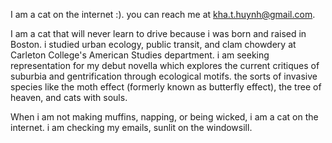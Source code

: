I am a cat on the internet :). you can reach me at kha.t.huynh@gmail.com.

I am a cat that will never learn to drive because i was born and raised in Boston. i studied urban ecology, public transit, and clam chowdery at Carleton College's American Studies department. i am seeking representation for my debut novella which explores the current critiques of suburbia and gentrification through ecological motifs. the sorts of invasive species like the moth effect (formerly known as butterfly effect), the tree of heaven, and cats with souls.

When i am not making muffins, napping, or being wicked, i am a cat on the internet. i am checking my emails, sunlit on the windowsill.
<!-- 

<!-- ![](kathy-yawn.jpg#small) -->
